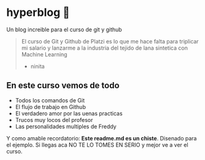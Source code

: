 # hyperblog  💚 
Un blog increible para el curso de git y github
>El curso de Git y Github de Platzi es lo que me hace falta para triplicar mi salario y  lanzarme a la industria del tejido de lana sintetica con Machine Learning
>- ninita

## En este curso vemos de todo
* Todos los comandos de Git
* El flujo de trabajo en Github
* El verdadero amor por las uenas practicas
* Trucos muy locos del profesor
* Las personalidades multiples de Freddy

Y como amable recordatorio: **Este readme.md es un chiste**. Disenado para el ejemplo. Si llegas aca NO TE LO TOMES EN SERIO y mejor ve a ver el curso.
